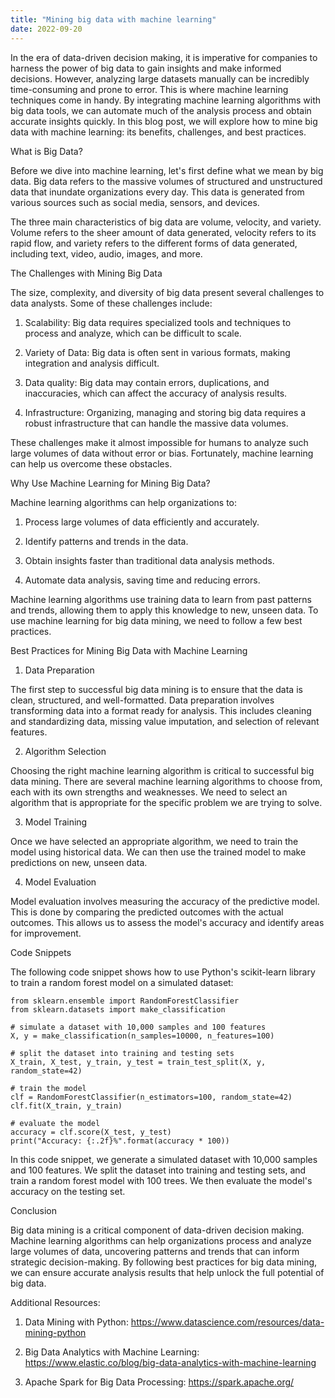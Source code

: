 ```yaml
---
title: "Mining big data with machine learning"
date: 2022-09-20
---
```





In the era of data-driven decision making, it is imperative for companies to harness the power of big data to gain insights and make informed decisions. However, analyzing large datasets manually can be incredibly time-consuming and prone to error. This is where machine learning techniques come in handy. By integrating machine learning algorithms with big data tools, we can automate much of the analysis process and obtain accurate insights quickly. In this blog post, we will explore how to mine big data with machine learning: its benefits, challenges, and best practices.

What is Big Data?

Before we dive into machine learning, let's first define what we mean by big data. Big data refers to the massive volumes of structured and unstructured data that inundate organizations every day. This data is generated from various sources such as social media, sensors, and devices.

The three main characteristics of big data are volume, velocity, and variety. Volume refers to the sheer amount of data generated, velocity refers to its rapid flow, and variety refers to the different forms of data generated, including text, video, audio, images, and more.

The Challenges with Mining Big Data

The size, complexity, and diversity of big data present several challenges to data analysts. Some of these challenges include:

1. Scalability: Big data requires specialized tools and techniques to process and analyze, which can be difficult to scale.

2. Variety of Data: Big data is often sent in various formats, making integration and analysis difficult.

3. Data quality: Big data may contain errors, duplications, and inaccuracies, which can affect the accuracy of analysis results.

4. Infrastructure: Organizing, managing and storing big data requires a robust infrastructure that can handle the massive data volumes.

These challenges make it almost impossible for humans to analyze such large volumes of data without error or bias. Fortunately, machine learning can help us overcome these obstacles.

Why Use Machine Learning for Mining Big Data?

Machine learning algorithms can help organizations to:

1. Process large volumes of data efficiently and accurately.

2. Identify patterns and trends in the data.

3. Obtain insights faster than traditional data analysis methods.

4. Automate data analysis, saving time and reducing errors.

Machine learning algorithms use training data to learn from past patterns and trends, allowing them to apply this knowledge to new, unseen data. To use machine learning for big data mining, we need to follow a few best practices.

Best Practices for Mining Big Data with Machine Learning

1. Data Preparation

The first step to successful big data mining is to ensure that the data is clean, structured, and well-formatted. Data preparation involves transforming data into a format ready for analysis. This includes cleaning and standardizing data, missing value imputation, and selection of relevant features.

2. Algorithm Selection

Choosing the right machine learning algorithm is critical to successful big data mining. There are several machine learning algorithms to choose from, each with its own strengths and weaknesses. We need to select an algorithm that is appropriate for the specific problem we are trying to solve.

3. Model Training

Once we have selected an appropriate algorithm, we need to train the model using historical data. We can then use the trained model to make predictions on new, unseen data.

4. Model Evaluation

Model evaluation involves measuring the accuracy of the predictive model. This is done by comparing the predicted outcomes with the actual outcomes. This allows us to assess the model's accuracy and identify areas for improvement.

Code Snippets

The following code snippet shows how to use Python's scikit-learn library to train a random forest model on a simulated dataset:

```
from sklearn.ensemble import RandomForestClassifier
from sklearn.datasets import make_classification

# simulate a dataset with 10,000 samples and 100 features
X, y = make_classification(n_samples=10000, n_features=100)

# split the dataset into training and testing sets
X_train, X_test, y_train, y_test = train_test_split(X, y, random_state=42)

# train the model
clf = RandomForestClassifier(n_estimators=100, random_state=42)
clf.fit(X_train, y_train)

# evaluate the model
accuracy = clf.score(X_test, y_test)
print("Accuracy: {:.2f}%".format(accuracy * 100))
```

In this code snippet, we generate a simulated dataset with 10,000 samples and 100 features. We split the dataset into training and testing sets, and train a random forest model with 100 trees. We then evaluate the model's accuracy on the testing set.


Conclusion

Big data mining is a critical component of data-driven decision making. Machine learning algorithms can help organizations process and analyze large volumes of data, uncovering patterns and trends that can inform strategic decision-making. By following best practices for big data mining, we can ensure accurate analysis results that help unlock the full potential of big data.

Additional Resources:

1. Data Mining with Python: https://www.datascience.com/resources/data-mining-python

2. Big Data Analytics with Machine Learning: https://www.elastic.co/blog/big-data-analytics-with-machine-learning

3. Apache Spark for Big Data Processing: https://spark.apache.org/